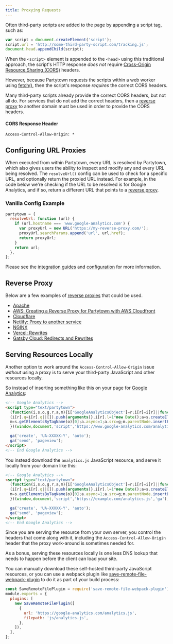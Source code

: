 ```yaml
---
title: Proxying Requests
---
```


Often third-party scripts are added to the page by appending a script tag, such as:

```javascript
var script = document.createElement('script');
script.url = 'http://some-third-party-script.com/tracking.js';
document.head.appendChild(script);
```

When the `<script>` element is appended to the `<head>` using this traditional approach, the script's HTTP response _does not_ require [Cross-Origin Resource Sharing (CORS)](https://developer.mozilla.org/en-US/docs/Web/HTTP/CORS) headers.

However, because Partytown requests the scripts within a web worker using [fetch()](https://developer.mozilla.org/en-US/docs/Web/API/Fetch_API), then the script's response _requires_ the correct CORS headers.

Many third-party scripts already provide the correct CORS headers, but not all do. For services that do not add the correct headers, then a [reverse proxy](#reverse-Proxy) to another domain must be used in order to provide the CORS headers.

#### CORS Response Header

```
Access-Control-Allow-Origin: *
```

## Configuring URL Proxies

When executed from within Partytown, every URL is resolved by Partytown, which also gives users the ability to inspect and modify any and every URL being resolved. The `resolveUrl()` config can be used to check for a specific URL, and optionally return the proxied URL instead. For example, in the code below we're checking if the URL to be resolved is for Google Analytics, and if so, return a different URL that points to a [reverse proxy](#reverse-Proxy).

### Vanilla Config Example

```javascript
partytown = {
  resolveUrl: function (url) {
    if (url.hostname === 'www.google-analytics.com') {
      var proxyUrl = new URL('https://my-reverse-proxy.com/');
      proxyUrl.searchParams.append('url', url.href);
      return proxyUrl;
    }
    return url;
  },
};
```

Please see the [integration guides](/integrations) and [configuration](/configuration) for more information.

## Reverse Proxy

Below are a few examples of [reverse proxies](https://en.wikipedia.org/wiki/Reverse_proxy) that could be used.

- [Apache](https://httpd.apache.org/docs/2.4/howto/reverse_proxy.html)
- [AWS: Creating a Reverse Proxy for Partytown with AWS Cloudfront](https://nystudio107.com/blog/creating-a-reverse-proxy-for-partytown-with-aws-cloudfront)
- [Cloudflare](https://www.cloudflare.com/learning/cdn/glossary/reverse-proxy/)
- [Netlify: Proxy to another service](https://docs.netlify.com/routing/redirects/rewrites-proxies/#proxy-to-another-service)
- [NGINX](https://docs.nginx.com/nginx/admin-guide/web-server/reverse-proxy/)
- [Vercel: Rewrites](https://vercel.com/docs/cli#project-configuration/rewrites)
- [Gatsby Cloud: Redirects and Rewrites](https://support.gatsbyjs.com/hc/en-us/articles/1500003051241-Working-with-Redirects)

## Serving Resources Locally

Another option to work around the `Access-Control-Allow-Origin` issue _without_ using a proxy is to serve your third-party JavaScript and other resources locally.

So instead of inserting something like this on your page for [Google Analytics](https://developers.google.com/analytics/devguides/collection/analyticsjs):

```html
<!-- Google Analytics -->
<script type="text/partytown">
  (function(i,s,o,g,r,a,m){i['GoogleAnalyticsObject']=r;i[r]=i[r]||function(){
  (i[r].q=i[r].q||[]).push(arguments)},i[r].l=1*new Date();a=s.createElement(o),
  m=s.getElementsByTagName(o)[0];a.async=1;a.src=g;m.parentNode.insertBefore(a,m)
  })(window,document,'script','https://www.google-analytics.com/analytics.js','ga');

  ga('create', 'UA-XXXXX-Y', 'auto');
  ga('send', 'pageview');
</script>
<!-- End Google Analytics -->
```

You instead download the `analytics.js` JavaScript resource, and serve it locally from your domain like this:

```html
<!-- Google Analytics -->
<script type="text/partytown">
  (function(i,s,o,g,r,a,m){i['GoogleAnalyticsObject']=r;i[r]=i[r]||function(){
  (i[r].q=i[r].q||[]).push(arguments)},i[r].l=1*new Date();a=s.createElement(o),
  m=s.getElementsByTagName(o)[0];a.async=1;a.src=g;m.parentNode.insertBefore(a,m)
  })(window,document,'script','https://example.com/analytics.js','ga');

  ga('create', 'UA-XXXXX-Y', 'auto');
  ga('send', 'pageview');
</script>
<!-- End Google Analytics -->
```

Since you are serving the resource from your own server, you control the headers that come along with it, including the `Access-Control-Allow-Origin` header that the proxy work-around is sometimes needed for.

As a bonus, serving these resources locally is one less DNS lookup that needs to happen before the client can load your site.

You can manually download these self-hosted third-party JavaScript resources, or you can use a webpack plugin like [save-remote-file-webpack-plugin](https://www.npmjs.com/package/save-remote-file-webpack-plugin) to do it as part of your build process:

```js
const SaveRemoteFilePlugin = require('save-remote-file-webpack-plugin');
module.exports = {
  plugins: [
    new SaveRemoteFilePlugin([
      {
        url: 'https://google-analytics.com/analytics.js',
        filepath: 'js/analytics.js',
      },
    ]),
  ],
};
```
